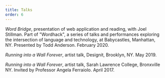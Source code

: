 ```yaml
---
title: Talks
order: 6
---
```


*Word Bridge*, presentation of web application and reading, with Joel Stillman.  Part of "Wordhack", a series of talks and performances exploring the intersection of language and technology, at Babycastles, Manhattan, NY.  Presented by Todd Anderson.  February 2020.

*Running into a Wall Forever*, artist talk, Designit, Brooklyn, NY.  May 2019.

*Running into a Wall Forever*, artist talk, Sarah Lawrence College, Bronxville NY.  Invited by Professor Angela Ferraiolo.  April 2017.
